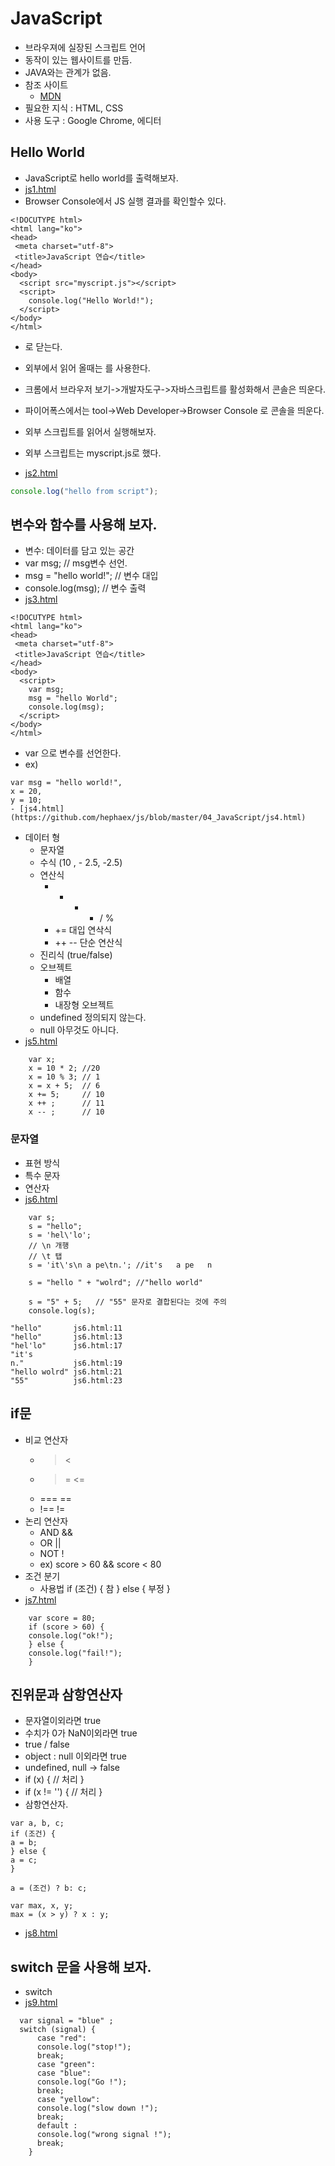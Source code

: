 # JavaScript
- 브라우져에 실장된 스크립트 언어
- 동작이 있는 웹사이트를 만듬.
- JAVA와는 관계가 없음.
- 참조 사이트
  - [MDN](https://developer.mozilla.org/ko/docs/JavaScript)
- 필요한 지식 : HTML, CSS
- 사용 도구 : Google Chrome, 에디터

## Hello World
- JavaScript로 hello world를 출력해보자. 
- [js1.html](https://github.com/hephaex/js/blob/master/04_JavaScript/js1.html)
- Browser Console에서 JS 실행 결과를 확인할수 있다. 
```
<!DOCUTYPE html>
<html lang="ko">
<head>
 <meta charset="utf-8">
 <title>JavaScript 연습</title>
</head>
<body>
  <script src="myscript.js"></script>
  <script>
    console.log("Hello World!");
  </script>  
</body>
</html>
```
- <script> 태크를 사용하고 </script>로 닫는다.
- 외부에서 읽어 올때는 <script src="myscript.js"> </script>를 사용한다.
- 크롬에서 브라우저 보기->개발자도구->자바스크립트를 활성화해서 콘솔은 띄운다.
- 파이어폭스에서는 tool->Web Developer->Browser Console 로 콘솔을 띄운다.

- 외부 스크립트를 읽어서 실행해보자.
- 외부 스크립트는 myscript.js로 했다. 
- [js2.html](https://github.com/hephaex/js/blob/master/04_JavaScript/js2.html)
```myscript.js
console.log("hello from script");
```

## 변수와 함수를 사용해 보자.
- 변수: 데이터를 담고 있는 공간
- var msg;  // msg변수 선언.
- msg = "hello world!"; // 변수 대입
- console.log(msg); // 변수 출력
- [js3.html](https://github.com/hephaex/js/blob/master/04_JavaScript/js3.html)
```
<!DOCUTYPE html>
<html lang="ko">
<head>
 <meta charset="utf-8">
 <title>JavaScript 연습</title>
</head>
<body>
  <script>
    var msg;
    msg = "hello World";
    console.log(msg);
  </script>  
</body>
</html>
```
- var 으로 변수를 선언한다.
- ex)
```
var msg = "hello world!",
x = 20,
y = 10;
- [js4.html](https://github.com/hephaex/js/blob/master/04_JavaScript/js4.html)
```
- 데이터 형
  - 문자열
  - 수식 (10 , - 2.5, -2.5)
  - 연산식 
    - + - * / %
    - += 대입 연삭식
    - ++ -- 단순 연산식
  - 진리식 (true/false)
  - 오브젝트
    - 배열
    - 함수
    - 내장형 오브젝트
  - undefined 정의되지 않는다.
  - null 아무것도 아니다. 
- [js5.html](https://github.com/hephaex/js/blob/master/04_JavaScript/js5.html)
```
    var x;
    x = 10 * 2; //20
    x = 10 % 3; // 1
    x = x + 5;  // 6
    x += 5;     // 10
    x ++ ;      // 11
    x -- ;      // 10
```

### 문자열
- 표현 방식
- 특수 문자
- 연산자
- [js6.html](https://github.com/hephaex/js/blob/master/04_JavaScript/js6.html)
```
    var s;
    s = "hello";
    s = 'hel\'lo';
    // \n 개행
    // \t 탭
    s = 'it\'s\n a pe\tn.'; //it's   a pe   n

    s = "hello " + "wolrd"; //"hello world"

    s = "5" + 5;   // "55" 문자로 결합된다는 것에 주의
    console.log(s);
```
```
"hello"       js6.html:11
"hello"       js6.html:13
"hel'lo"      js6.html:17
"it's
n."           js6.html:19
"hello wolrd" js6.html:21
"55"          js6.html:23
```

## if문
- 비교 연산자
  -  > <
  -  >= <=
  -  === ==
  -  !== !=
- 논리 연산자
  - AND &&
  - OR  ||
  - NOT !
  - ex) score > 60 && score < 80 
- 조건 분기
  - 사용법
  if (조건) {
    참
  } else {
    부정 
  }
- [js7.html](https://github.com/hephaex/js/blob/master/04_JavaScript/js7.html)
```
    var score = 80;
    if (score > 60) {
    console.log("ok!");
    } else {
    console.log("fail!");
    }
```

## 진위문과 삼항연산자
- 문자열이외라면 true
- 수치가 0가 NaN이외라면 true
- true / false
- object : null 이외라면 true
- undefined, null -> false
- if (x) {
   // 처리
  }
- if (x != '') {
  // 처리 
  }
- 삼항연산자. 
```
var a, b, c;
if (조건) {
a = b;
} else {
a = c;
}
```
```
a = (조건) ? b: c;
```

```
var max, x, y;
max = (x > y) ? x : y;
```
- [js8.html](https://github.com/hephaex/js/blob/master/04_JavaScript/js8.html)

## switch 문을 사용해 보자.
- switch
- [js9.html](https://github.com/hephaex/js/blob/master/04_JavaScript/js9.html) 
```
  var signal = "blue" ;
  switch (signal) {
      case "red":
      console.log("stop!");
      break;
      case "green":
      case "blue":
      console.log("Go !");
      break;
      case "yellow":
      console.log("slow down !");
      break;
      default :
      console.log("wrong signal !");
      break;
    }
```
